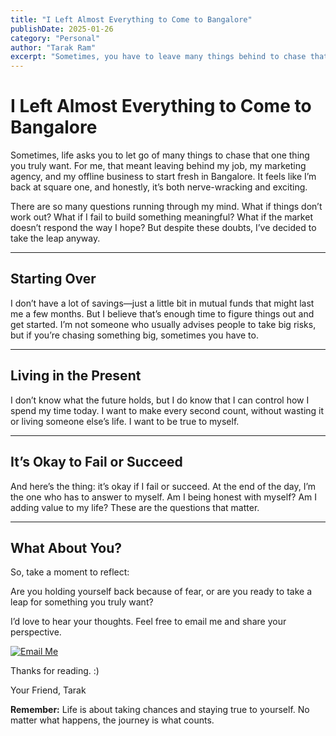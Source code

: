 ```yaml
---
title: "I Left Almost Everything to Come to Bangalore"
publishDate: 2025-01-26
category: "Personal"
author: "Tarak Ram"
excerpt: "Sometimes, you have to leave many things behind to chase that one thing you truly want. This is my story of starting over in Bangalore."
---
```


# I Left Almost Everything to Come to Bangalore  

Sometimes, life asks you to let go of many things to chase that one thing you truly want. For me, that meant leaving behind my job, my marketing agency, and my offline business to start fresh in Bangalore. It feels like I’m back at square one, and honestly, it’s both nerve-wracking and exciting.  

There are so many questions running through my mind. What if things don’t work out? What if I fail to build something meaningful? What if the market doesn’t respond the way I hope? But despite these doubts, I’ve decided to take the leap anyway.  

---

## Starting Over  

I don’t have a lot of savings—just a little bit in mutual funds that might last me a few months. But I believe that’s enough time to figure things out and get started. I’m not someone who usually advises people to take big risks, but if you’re chasing something big, sometimes you have to.  

---

## Living in the Present  

I don’t know what the future holds, but I do know that I can control how I spend my time today. I want to make every second count, without wasting it or living someone else’s life. I want to be true to myself.  

---

## It’s Okay to Fail or Succeed  

And here’s the thing: it’s okay if I fail or succeed. At the end of the day, I’m the one who has to answer to myself. Am I being honest with myself? Am I adding value to my life? These are the questions that matter.  

---

## What About You?  

So, take a moment to reflect:  

Are you holding yourself back because of fear, or are you ready to take a leap for something you truly want?  

I’d love to hear your thoughts. Feel free to email me and share your perspective.  

[![Email Me](https://img.shields.io/badge/Email%20Me-jtarakram6699%40gmail.com-blue?style=for-the-badge)](mailto:jtarakram6699@gmail.com)

Thanks for reading. :)  

Your Friend, 
Tarak

**Remember:** Life is about taking chances and staying true to yourself. No matter what happens, the journey is what counts.  